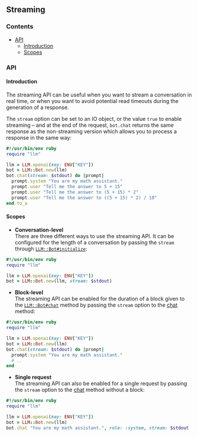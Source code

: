 ## Streaming

### Contents

* [API](#api)
  * [Introduction](#introduction)
  * [Scopes](#scopes)

### API

#### Introduction

The streaming API can be useful when you want to stream a
conversation in real time, or when you want to avoid potential
read timeouts during the generation of a response.

The `stream` option can be set to an IO object, or the value `true`
to enable streaming &ndash; and at the end of the request, `bot.chat`
returns the same response as the non-streaming version which allows
you to process a response in the same way:

```ruby
#!/usr/bin/env ruby
require "llm"

llm = LLM.openai(key: ENV["KEY"])
bot = LLM::Bot.new(llm)
bot.chat(stream: $stdout) do |prompt|
  prompt.system "You are my math assistant."
  prompt.user "Tell me the answer to 5 + 15"
  prompt.user "Tell me the answer to (5 + 15) * 2"
  prompt.user "Tell me the answer to ((5 + 15) * 2) / 10"
end.to_a
```

#### Scopes

* **Conversation-level** <br>
There are three different ways to use the streaming API. It can be
configured for the length of a conversation by passing the `stream`
through [`LLM::Bot#initialize`](https://0x1eef.github.io/x/llm.rb/LLM/Bot.html#initialize-instance_method):
```ruby
#!/usr/bin/env ruby
require "llm"

llm = LLM.openai(key: ENV["KEY"])
bot = LLM::Bot.new(llm, stream: $stdout)
```

* **Block-level** <br>
The streaming API can be enabled for the duration of a block given to the
[`LLM::Bot#chat`](https://0x1eef.github.io/x/llm.rb/LLM/Bot.html#chat-instance_method)
method by passing the `stream` option to the
[chat](https://0x1eef.github.io/x/llm.rb/LLM/Bot.html#chat-instance_method)
method:
```ruby
#!/usr/bin/env ruby
require "llm"

llm = LLM.openai(key: ENV["KEY"])
bot = LLM::Bot.new(llm)
bot.chat(stream: $stdout) do |prompt|
  prompt.system "You are my math assistant."
  # ..
end
```

* **Single request** <br>
The streaming API can also be enabled for a single request by passing the
`stream` option to the [chat](https://0x1eef.github.io/x/llm.rb/LLM/Bot.html#chat-instance_method)
method without a block:
```ruby
#!/usr/bin/env ruby
require "llm"

llm = LLM.openai(key: ENV["KEY"])
bot = LLM::Bot.new(llm)
bot.chat "You are my math assistant.", role: :system, stream: $stdout
```
